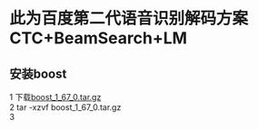 此为百度第二代语音识别解码方案 CTC+BeamSearch+LM
===============================================

安装boost<br>
-------------

  1 下载[boost_1_67_0.tar.gz](https://dl.bintray.com/boostorg/release/1.67.0/source/boost_1_67_0.tar.gz)<br>
  2 tar -xzvf boost_1_67_0.tar.gz<br>
  3 
